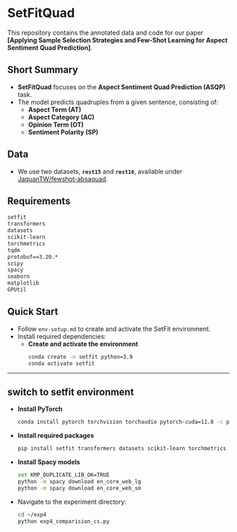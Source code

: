 # SetFitQuad
This repository contains the annotated data and code for our paper **[Applying Sample Selection Strategies and Few-Shot Learning for Aspect Sentiment Quad Prediction]**.

## Short Summary 
- **SetFitQuad** focuses on the **Aspect Sentiment Quad Prediction (ASQP)** task.  
- The model predicts quadruples from a given sentence, consisting of:  
  - **Aspect Term (AT)**  
  - **Aspect Category (AC)**  
  - **Opinion Term (OT)**  
  - **Sentiment Polarity (SP)**  

## Data
- We use two datasets, **`rest15`** and **`rest16`**, available under [JaquanTW/fewshot-absaquad](https://huggingface.co/datasets/JaquanTW/fewshot-absaquad).

## Requirements
```txt
setfit
transformers
datasets
scikit-learn
torchmetrics
tqdm
protobuf==3.20.*
scipy
spacy
seaborn
matplotlib
GPUtil
```

## Quick Start

- Follow `env-setup.md` to create and activate the SetFit environment.
- Install required dependencies:
  - **Create and activate the environment**  
    ```bash
    conda create -n setfit python=3.9
    conda activate setfit
    ```

------------
switch to setfit environment 
------------
  - **Install PyTorch**  
    ```bash
    conda install pytorch torchvision torchaudio pytorch-cuda=11.8 -c pytorch -c nvidia
    ```
  - **Install required packages**  
    ```bash
    pip install setfit transformers datasets scikit-learn torchmetrics tqdm protobuf scipy spacy seaborn matplotlib GPUtil
    ```
  - **Install Spacy models**  
    ```bash
    set KMP_DUPLICATE_LIB_OK=TRUE
    python -m spacy download en_core_web_lg
    python -m spacy download en_core_web_sm
    ```

- Navigate to the experiment directory:
  ```bash
  cd ~/exp4
  python exp4_comparision_cs.py

